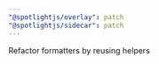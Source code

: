 ```yaml
---
"@spotlightjs/overlay": patch
"@spotlightjs/sidecar": patch
---
```


Refactor formatters by reusing helpers
